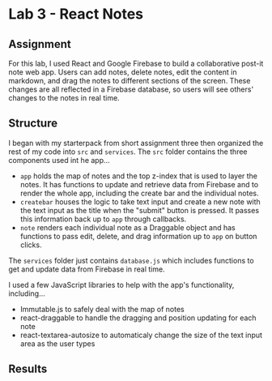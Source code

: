 # Lab 3 - React Notes

## Assignment
For this lab, I used React and Google Firebase to build a collaborative post-it note web app. Users can add notes, delete notes, edit the content in markdown, and drag the notes to different sections of the screen. These changes are all reflected in a Firebase database, so users will see others' changes to the notes in real time.

## Structure
I began with my starterpack from short assignment three then organized the rest of my code into `src` and `services`. The `src` folder contains the three components used int he app...
* `app` holds the map of notes and the top z-index that is used to layer the notes. It has functions to update and retrieve data from Firebase and to render the whole app, including the create bar and the individual notes.
* `createbar` houses the logic to take text input and create a new note with the text input as the title when the "submit" button is pressed. It passes this information back up to `app` through callbacks.
* `note` renders each individual note as a Draggable object and has functions to pass edit, delete, and drag information up to `app` on button clicks.

The `services` folder just contains `database.js` which includes functions to get and update data from Firebase in real time. 

I used a few JavaScript libraries to help with the app's functionality, including...
* Immutable.js to safely deal with the map of notes
* react-draggable to handle the dragging and position updating for each note
* react-textarea-autosize to automaticaly change the size of the text input area as the user types


## Results

